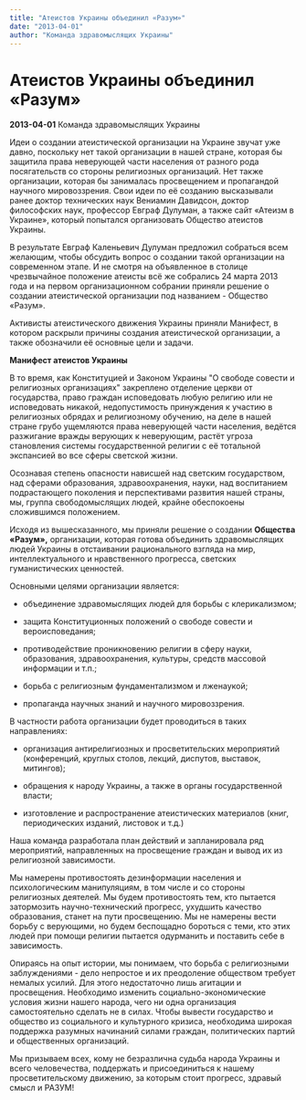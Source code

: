 ```yaml
---
title: "Атеистов Украины объединил «Разум»"
date: "2013-04-01"
author: "Команда здравомыслящих Украины"
---
```


# Атеистов Украины объединил «Разум»

**2013-04-01** Команда здравомыслящих Украины

Идеи о создании атеистической организации на Украине звучат уже давно, поскольку нет такой организации в нашей стране, которая бы защитила права неверующей части населения от разного рода посягательств со стороны религиозных организаций. Нет также организации, которая бы занималась просвещением и пропагандой научного мировоззрения. Свои идеи по её созданию высказывали ранее доктор технических наук Вениамин Давидсон, доктор философских наук, профессор Евграф Дулуман, а также сайт «Атеизм в Украине», который попытался организовать Общество атеистов Украины.

В результате Евграф Каленьевич Дулуман предложил собраться всем желающим, чтобы обсудить вопрос о создании такой организации на современном этапе. И не смотря на объявленное в столице чрезвычайное положение атеисты всё же собрались 24 марта 2013 года и на первом организационном собрании приняли решение о создании атеистической организации под названием - Общество «Разум».

Активисты атеистического движения Украины приняли Манифест, в котором раскрыли причины создания атеистической организации, а также обозначили её основные цели и задачи.

**Манифест атеистов Украины**

В то время, как Конституцией и Законом Украины "О свободе совести и религиозных организациях" закреплено отделение церкви от государства, право граждан исповедовать любую религию или не исповедовать никакой, недопустимость принуждения к участию в религиозных обрядах и религиозному обучению, на деле в нашей стране грубо ущемляются права неверующей части населения, ведётся разжигание вражды верующих к неверующим, растёт угроза становления системы государственной религии с её тотальной экспансией во все сферы светской жизни.

Осознавая степень опасности нависшей над светским государством, над сферами образования, здравоохранения, науки, над воспитанием подрастающего поколения и перспективами развития нашей страны, мы, группа свободомыслящих людей, крайне обеспокоены сложившимся положением.

Исходя из вышесказанного, мы приняли решение о создании **Общества «Разум»,** организации, которая готова объединить здравомыслящих людей Украины в отстаивании рационального взгляда на мир, интеллектуального и нравственного прогресса, светских гуманистических ценностей.

Основными целями организации является:

- объединение здравомыслящих людей для борьбы с клерикализмом;

- защита Конституционных положений о свободе совести и вероисповедания;

- противодействие проникновению религии в сферу науки, образования, здравоохранения, культуры, средств массовой информации и т.п.;

- борьба с религиозным фундаментализмом и лженаукой;

- пропаганда научных знаний и научного мировоззрения.

В частности работа организации будет проводиться в таких направлениях:

- организация антирелигиозных и просветительских мероприятий (конференций, круглых столов, лекций, диспутов, выставок, митингов);

- обращения к народу Украины, а также в органы государственной власти;

- изготовление и распространение атеистических материалов (книг, периодических изданий, листовок и т.д.)

Наша команда разработала план действий и запланировала ряд мероприятий, направленных на просвещение граждан и вывод их из религиозной зависимости.

Мы намерены противостоять дезинформации населения и психологическим манипуляциям, в том числе и со стороны религиозных деятелей. Мы будем противостоять тем, кто пытается затормозить научно-технический прогресс, ухудшить качество образования, станет на пути просвещению. Мы не намерены вести борьбу с верующими, но будем беспощадно бороться с теми, кто этих людей при помощи религии пытается одурманить и поставить себе в зависимость.

Опираясь на опыт истории, мы понимаем, что борьба с религиозными заблуждениями - дело непростое и их преодоление обществом требует немалых усилий. Для этого недостаточно лишь агитации и просвещения. Необходимо изменить социально-экономические условия жизни нашего народа, чего ни одна организация самостоятельно сделать не в силах. Чтобы вывести государство и общество из социального и культурного кризиса, необходима широкая поддержка разумных начинаний силами граждан, политических партий и общественных организаций.

Мы призываем всех, кому не безразлична судьба народа Украины и всего человечества, поддержать и присоединиться к нашему просветительскому движению, за которым стоит прогресс, здравый смысл и РАЗУМ!